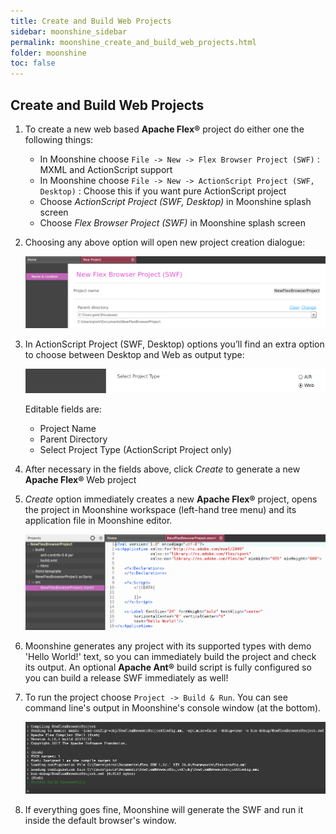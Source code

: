 ```yaml
---
title: Create and Build Web Projects
sidebar: moonshine_sidebar
permalink: moonshine_create_and_build_web_projects.html
folder: moonshine
toc: false
---
```


## Create and Build Web Projects

1. To create a new web based **Apache Flex®** project do either one the following things:
   * In Moonshine choose `File -> New -> Flex Browser Project (SWF)` : MXML and ActionScript support
   * In Moonshine choose `File -> New -> ActionScript Project (SWF, Desktop)` : Choose this if you want pure ActionScript project
   * Choose _ActionScript Project (SWF, Desktop)_ in Moonshine splash screen
   * Choose _Flex Browser Project (SWF)_ in Moonshine splash screen

2. Choosing any above option will open new project creation dialogue:

    ![New Apache Flex browser project](/images/moonshine/new_flex_browser_project.png)

3. In ActionScript Project (SWF, Desktop) options you’ll find an extra option to choose between Desktop and Web as output type:

    ![CreateWebAS3](/images/moonshine/create_web_as3.jpg)

    Editable fields are:
     * Project Name
     * Parent Directory
     * Select Project Type (ActionScript Project only)

4. After necessary in the fields above, click _Create_ to generate a new **Apache Flex®** Web project

5. _Create_ option immediately creates a new **Apache Flex®** project, opens the project in Moonshine workspace (left-hand tree menu) and its application file in Moonshine editor.

    ![Created New Apache Flex Browser project](/images/moonshine/created_new_flex_browser_project.png)

6. Moonshine generates any project with its supported types with demo 'Hello World!' text, so you can immediately build the project and check its output. An optional **Apache Ant®** build script is fully configured so you can build a release SWF immediately as well!

7. To run the project choose `Project -> Build & Run`. You can see command line's output in Moonshine's console window (at the bottom).

    ![Console build Apache Flex browser project](/images/moonshine/console_build_browser.png)

8. If everything goes fine, Moonshine will generate the SWF and run it inside the default browser's window.
